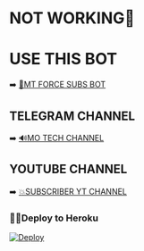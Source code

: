 # NOT WORKING🤪

# USE THIS BOT 

➡️ [🤖MT FORCE SUBS BOT](telegram.dog/MT_ForceSubsBot)

##  TELEGRAM CHANNEL

➡️ [🔊MO TECH CHANNEL](telegram.dog/MO_TECH_YT)

## YOUTUBE CHANNEL

➡️ [💥SUBSCRIBER YT CHANNEL](https://youtube.com/channel/UCmGBpXoM-OEm-FacOccVKgQ)

### 👨‍💻Deploy to Heroku
[![Deploy](https://www.herokucdn.com/deploy/button.svg)](https://heroku.com/deploy?template=https://github.com/MRK-YT/MT-Force-SubsBot)
